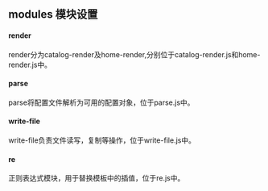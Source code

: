 ## modules 模块设置
#### render
render分为catalog-render及home-render,分别位于catalog-render.js和home-render.js中。
#### parse
parse将配置文件解析为可用的配置对象，位于parse.js中。
#### write-file
write-file负责文件读写，复制等操作，位于write-file.js中。
#### re
正则表达式模块，用于替换模板中的插值，位于re.js中。